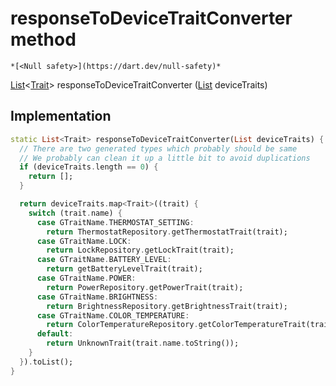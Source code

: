 


# responseToDeviceTraitConverter method




    *[<Null safety>](https://dart.dev/null-safety)*




[List](https://api.flutter.dev/flutter/dart-core/List-class.html)&lt;[Trait](../../yonomi-sdk/Trait-class.md)> responseToDeviceTraitConverter
([List](https://api.flutter.dev/flutter/dart-core/List-class.html) deviceTraits)








## Implementation

```dart
static List<Trait> responseToDeviceTraitConverter(List deviceTraits) {
  // There are two generated types which probably should be same
  // We probably can clean it up a little bit to avoid duplications
  if (deviceTraits.length == 0) {
    return [];
  }

  return deviceTraits.map<Trait>((trait) {
    switch (trait.name) {
      case GTraitName.THERMOSTAT_SETTING:
        return ThermostatRepository.getThermostatTrait(trait);
      case GTraitName.LOCK:
        return LockRepository.getLockTrait(trait);
      case GTraitName.BATTERY_LEVEL:
        return getBatteryLevelTrait(trait);
      case GTraitName.POWER:
        return PowerRepository.getPowerTrait(trait);
      case GTraitName.BRIGHTNESS:
        return BrightnessRepository.getBrightnessTrait(trait);
      case GTraitName.COLOR_TEMPERATURE:
        return ColorTemperatureRepository.getColorTemperatureTrait(trait);
      default:
        return UnknownTrait(trait.name.toString());
    }
  }).toList();
}
```







